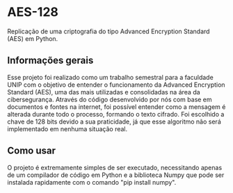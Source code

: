 # AES-128
Replicação de uma criptografia do tipo Advanced Encryption Standard (AES) em Python.

<!--# Tabela de conteúdo

* [Informações gerais](#informações-gerais)
* [Como usar](#como-usar)
-->

## Informações gerais

 Esse projeto foi realizado como um trabalho semestral para a faculdade UNIP com o objetivo de entender o funcionamento da Advanced Encryption Standard (AES), 
uma das mais utilizadas e consolidadas na área da cibersegurança. Através do código desenvolvido por nós com base em documentos e fontes na internet, 
foi possível entender como a mensagem é alterada durante todo o processo, formando o texto cifrado. Foi escolhido a chave de 128 bits devido a sua 
praticidade, já que esse algoritmo não será implementado em nenhuma situação real.

## Como usar

 O projeto é extremamente simples de ser executado, necessitando apenas de um compilador de código em Python e a biblioteca Numpy que pode ser instalada
rapidamente com o comando "pip install numpy".

